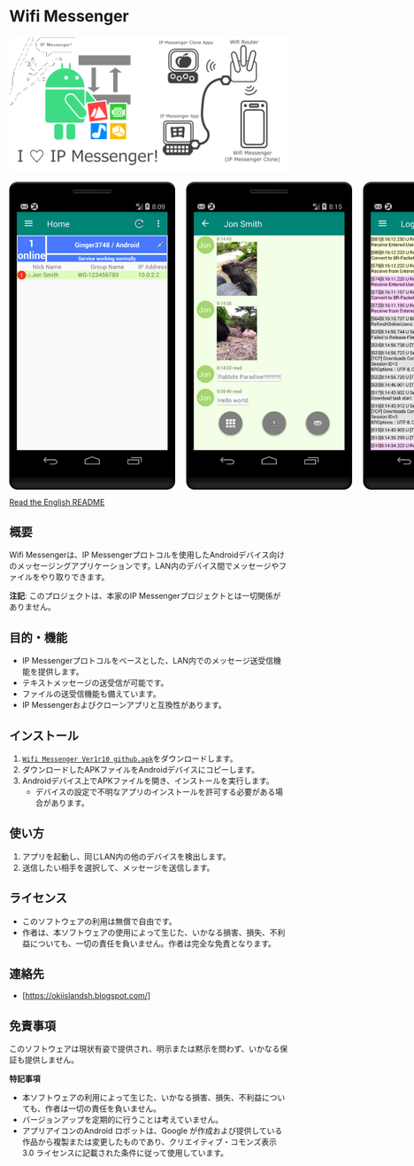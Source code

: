 # Wifi Messenger

![フィーチャーグラフィック](設計/for-store/図-フィーチャーグラフィック.png)

<div style="display: flex;">
  <img src="設計/for-store/playstore1.png" alt="Home Screen" style="margin-right: 20px; width: 300px;">
  <img src="設計/for-store/playstore2.png" alt="Chat Screen" style="margin-right: 20px; width: 300px;">
  <img src="設計/for-store/playstore3.png" alt="Event Log" style="width: 300px;">
</div>

[Read the English README](README.md)

## 概要

Wifi Messengerは、IP Messengerプロトコルを使用したAndroidデバイス向けのメッセージングアプリケーションです。LAN内のデバイス間でメッセージやファイルをやり取りできます。

**注記**: このプロジェクトは、本家のIP Messengerプロジェクトとは一切関係がありません。

## 目的・機能

-   IP Messengerプロトコルをベースとした、LAN内でのメッセージ送受信機能を提供します。
-   テキストメッセージの送受信が可能です。
-   ファイルの送受信機能も備えています。
-   IP Messengerおよびクローンアプリと互換性があります。

## インストール

1. [`Wifi Messenger Ver1r10 github.apk`](Wifi%20Messenger%20Ver1r10%20github.apk)をダウンロードします。
2.  ダウンロードしたAPKファイルをAndroidデバイスにコピーします。
3.  Androidデバイス上でAPKファイルを開き、インストールを実行します。
    -   デバイスの設定で不明なアプリのインストールを許可する必要がある場合があります。

## 使い方

1.  アプリを起動し、同じLAN内の他のデバイスを検出します。
2.  送信したい相手を選択して、メッセージを送信します。

## ライセンス

-   このソフトウェアの利用は無償で自由です。
-   作者は、本ソフトウェアの使用によって生じた、いかなる損害、損失、不利益についても、一切の責任を負いません。作者は完全な免責となります。

## 連絡先

-   [https://okiislandsh.blogspot.com/]

## 免責事項

このソフトウェアは現状有姿で提供され、明示または黙示を問わず、いかなる保証も提供しません。

**特記事項**

*   本ソフトウェアの利用によって生じた、いかなる損害、損失、不利益についても、作者は一切の責任を負いません。
*   バージョンアップを定期的に行うことは考えていません。
*   アプリアイコンのAndroid ロボットは、Google が作成および提供している作品から複製または変更したものであり、クリエイティブ・コモンズ表示 3.0 ライセンスに記載された条件に従って使用しています。
